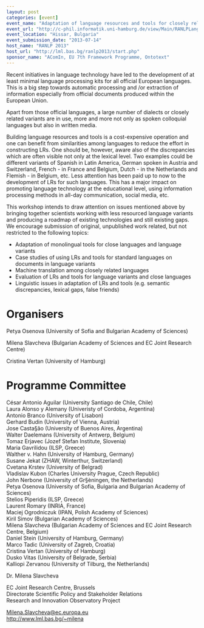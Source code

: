```yaml
---
layout: post
categories: [event]
event_name: "Adaptation of language resources and tools for closely related languages"
event_url: "http://c-phil.informatik.uni-hamburg.de/view/Main/RANLPLangVar2013"
event_location: "Hissar, Bulgaria"
event_submission_date: "2013-07-14"
host_name: "RANLP 2013"
host_url: "http://lml.bas.bg/ranlp2013/start.php"
sponsor_name: "AComIn, EU 7th Framework Programme, Ontotext"
---
```

Recent initiatives in language technology have led to the development of at least minimal language processing kits for all official European languages.  This is a big step towards automatic processing and /or extraction of information especially from official documents produced
within the European Union.

Apart from those official languages, a large number of dialects or closely related variants are in use, more and more not only as spoken colloquial languages but also in written media.

Building language resources and tools is a cost-expensive operation and one can benefit from similarities among languages to reduce the effort in constructing LRs. One should be, however, aware also of the discrepancies which are often visible not only at the lexical level. Two examples could be different variants of Spanish in Latin America, German spoken in Austria and Switzerland, French - in France and Belgium, Dutch - in the Netherlands and Flemish - in Belgium, etc. Less attention has been paid up to now to the development of LRs for such languages. This has a major impact on promoting language technology at the educational level, using information processing methods in all-day communication, social media, etc.

This workshop intends to draw attention on issues mentioned above by bringing together scientists working with less resourced language variants and producing a roadmap of existing technologies and still existing gaps. We encourage submission of original, unpublished work related, but not
restricted to the following topics:
-	Adaptation of monolingual tools for close languages and language variants
-	Case studies of using LRs and tools for standard languages on documents in language variants
-	Machine translation among closely related languages
-	Evaluation of LRs and tools for language variants and close languages
-	Linguistic issues in adaptation of LRs and tools (e.g. semantic discrepancies, lexical gaps, false friends)

Organisers
===========
Petya Osenova (University of Sofia and Bulgarian Academy of Sciences)

Milena Slavcheva (Bulgarian Academy of Sciences and EC Joint Research Centre)                                                                                                           

Cristina Vertan (University of Hamburg)

Programme Committee
=====================

César Antonio Aguilar (University Santiago de Chile, Chile)  
Laura Alonso y Alemany (Univeristy of Cordoba, Argentina)  
Antonio Branco (University of Lisabon)  
Gerhard Budin (University of Vienna, Austria)  
Jose Casta§ão (University of Buenos Aires, Argentina)  
Walter Daelemans (University of Antwerp, Belgium)  
Tomaz Erjavec (Jozef Stefan Institute, Slovenia)  
Maria Gavrilidou (ILSP, Greece)  
Walther v. Hahn (University of Hamburg, Germany)  
Susane Jekat (ZHAW, Winterthur, Switzerland)  
Cvetana Krstev (University of Belgrad)  
Vladislav Kubon (Charles University Prague, Czech Republic)  
John Nerbone (University of Gr§èningen, the Netherlands)  
Petya Osenova (University of Sofia, Bulgaria and Bulgarian Academy of Sciences)  
Stelios Piperidis (ILSP, Greece)  
Laurent Romary (INRIA, France)  
Maciej Ogrodniczuk (IPAN, Polish Academy of Sciences)  
Kiril Simov (Bulgarian Academy of Sciences)  
Milena Slavcheva (Bulgarian Academy of Sciences and EC Joint Research Centre, Belgium)  
Daniel Stein (University of Hamburg, Germany)  
Marco Tadic (University of Zagreb, Croatia)   
Cristina Vertan (University of Hamburg)  
Dusko Vitas (University of Belgrade, Serbia)  
Kalliopi Zervanou (University of Tilburg, the Netherlands)

Dr. Milena Slavcheva

EC Joint Research Centre, Brussels  
Directorate Scientific Policy and Stakeholder Relations  
Research and Innovation Observatory Project

Milena.Slavcheva@ec.europa.eu  
<http://www.lml.bas.bg/~milena>

